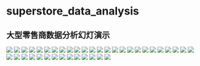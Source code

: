 # superstore_data_analysis
大型零售商数据分析幻灯演示
---
![](https://github.com/Oinquiem/superstore_data_analysis/blob/Slider/%E5%B9%BB%E7%81%AF%E7%89%871.PNG)
![](https://github.com/Oinquiem/superstore_data_analysis/blob/Slider/%E5%B9%BB%E7%81%AF%E7%89%872.PNG)
![](https://github.com/Oinquiem/superstore_data_analysis/blob/Slider/%E5%B9%BB%E7%81%AF%E7%89%873.PNG)
![](https://github.com/Oinquiem/superstore_data_analysis/blob/Slider/%E5%B9%BB%E7%81%AF%E7%89%874.PNG)
![](https://github.com/Oinquiem/superstore_data_analysis/blob/Slider/%E5%B9%BB%E7%81%AF%E7%89%875.PNG)
![](https://github.com/Oinquiem/superstore_data_analysis/blob/Slider/%E5%B9%BB%E7%81%AF%E7%89%876.PNG)
![](https://github.com/Oinquiem/superstore_data_analysis/blob/Slider/%E5%B9%BB%E7%81%AF%E7%89%877.PNG)
![](https://github.com/Oinquiem/superstore_data_analysis/blob/Slider/%E5%B9%BB%E7%81%AF%E7%89%878.PNG)
![](https://github.com/Oinquiem/superstore_data_analysis/blob/Slider/%E5%B9%BB%E7%81%AF%E7%89%879.PNG)
![](https://github.com/Oinquiem/superstore_data_analysis/blob/Slider/%E5%B9%BB%E7%81%AF%E7%89%8710.PNG)
![](https://github.com/Oinquiem/superstore_data_analysis/blob/Slider/%E5%B9%BB%E7%81%AF%E7%89%8711.PNG)
![](https://github.com/Oinquiem/superstore_data_analysis/blob/Slider/%E5%B9%BB%E7%81%AF%E7%89%8712.PNG)
![](https://github.com/Oinquiem/superstore_data_analysis/blob/Slider/%E5%B9%BB%E7%81%AF%E7%89%8713.PNG)
![](https://github.com/Oinquiem/superstore_data_analysis/blob/Slider/%E5%B9%BB%E7%81%AF%E7%89%8714.PNG)
![](https://github.com/Oinquiem/superstore_data_analysis/blob/Slider/%E5%B9%BB%E7%81%AF%E7%89%8715.PNG)
![](https://github.com/Oinquiem/superstore_data_analysis/blob/Slider/%E5%B9%BB%E7%81%AF%E7%89%8716.PNG)
![](https://github.com/Oinquiem/superstore_data_analysis/blob/Slider/%E5%B9%BB%E7%81%AF%E7%89%8717.PNG)
![](https://github.com/Oinquiem/superstore_data_analysis/blob/Slider/%E5%B9%BB%E7%81%AF%E7%89%8718.PNG)
![](https://github.com/Oinquiem/superstore_data_analysis/blob/Slider/%E5%B9%BB%E7%81%AF%E7%89%8719.PNG)
![](https://github.com/Oinquiem/superstore_data_analysis/blob/Slider/%E5%B9%BB%E7%81%AF%E7%89%8720.PNG)
![](https://github.com/Oinquiem/superstore_data_analysis/blob/Slider/%E5%B9%BB%E7%81%AF%E7%89%8721.PNG)
![](https://github.com/Oinquiem/superstore_data_analysis/blob/Slider/%E5%B9%BB%E7%81%AF%E7%89%8722.PNG)
![](https://github.com/Oinquiem/superstore_data_analysis/blob/Slider/%E5%B9%BB%E7%81%AF%E7%89%8723.PNG)
![](https://github.com/Oinquiem/superstore_data_analysis/blob/Slider/%E5%B9%BB%E7%81%AF%E7%89%8724.PNG)
![](https://github.com/Oinquiem/superstore_data_analysis/blob/Slider/%E5%B9%BB%E7%81%AF%E7%89%8725.PNG)
![](https://github.com/Oinquiem/superstore_data_analysis/blob/Slider/%E5%B9%BB%E7%81%AF%E7%89%8726.PNG)
![](https://github.com/Oinquiem/superstore_data_analysis/blob/Slider/%E5%B9%BB%E7%81%AF%E7%89%8727.PNG)
![](https://github.com/Oinquiem/superstore_data_analysis/blob/Slider/%E5%B9%BB%E7%81%AF%E7%89%8728.PNG)
![](https://github.com/Oinquiem/superstore_data_analysis/blob/Slider/%E5%B9%BB%E7%81%AF%E7%89%8729.PNG)
![](https://github.com/Oinquiem/superstore_data_analysis/blob/Slider/%E5%B9%BB%E7%81%AF%E7%89%8730.PNG)
![](https://github.com/Oinquiem/superstore_data_analysis/blob/Slider/%E5%B9%BB%E7%81%AF%E7%89%8731.PNG)
![](https://github.com/Oinquiem/superstore_data_analysis/blob/Slider/%E5%B9%BB%E7%81%AF%E7%89%8732.PNG)
![](https://github.com/Oinquiem/superstore_data_analysis/blob/Slider/%E5%B9%BB%E7%81%AF%E7%89%8733.PNG)
![](https://github.com/Oinquiem/superstore_data_analysis/blob/Slider/%E5%B9%BB%E7%81%AF%E7%89%8734.PNG)
![](https://github.com/Oinquiem/superstore_data_analysis/blob/Slider/%E5%B9%BB%E7%81%AF%E7%89%8735.PNG)
![](https://github.com/Oinquiem/superstore_data_analysis/blob/Slider/%E5%B9%BB%E7%81%AF%E7%89%8736.PNG)
![](https://github.com/Oinquiem/superstore_data_analysis/blob/Slider/%E5%B9%BB%E7%81%AF%E7%89%8737.PNG)
![](https://github.com/Oinquiem/superstore_data_analysis/blob/Slider/%E5%B9%BB%E7%81%AF%E7%89%8738.PNG)
![](https://github.com/Oinquiem/superstore_data_analysis/blob/Slider/%E5%B9%BB%E7%81%AF%E7%89%8739.PNG)

































